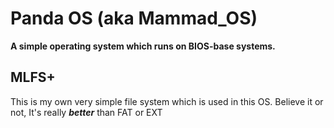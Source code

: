 # Panda OS (aka Mammad_OS)

**A simple operating system which runs on BIOS-base systems.**

## MLFS+
This is my own very simple file system which is used in this OS. Believe it or not, It's really ***better*** than FAT or EXT

